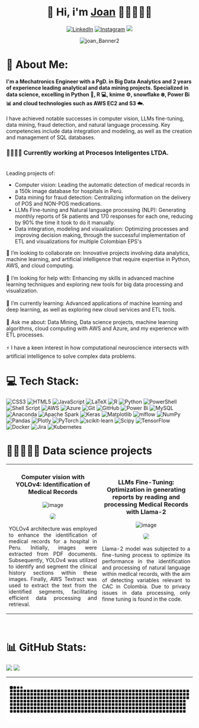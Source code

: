 
<div align="center">
<h1 align="center"> 👋 Hi, i'm <a href="https://www.linkedin.com/in/joancamilotamayo/">Joan</a> 👨‍🔬👨🏻‍💻</h1>

[![LinkedIn](https://img.shields.io/badge/LinkedIn-%230077B5.svg?logo=linkedin&logoColor=white)](https://linkedin.com/in/joancamilotamayo) 
[![Instagram](https://img.shields.io/badge/Instagram-%23E4405F.svg?logo=Instagram&logoColor=white)](https://instagram.com/happyy_account)
[![](https://visitcount.itsvg.in/api?id=joancamilo1&icon=2&color=1)](https://visitcount.itsvg.in)

<!-- ![20210315_182331](https://github.com/joancamilo1/joancamilo1/assets/105089010/0a56d2a4-4df6-4eb2-8d7c-6080003224f1)-->
![joan_Banner2](https://github.com/joancamilo1/joancamilo1/assets/105089010/0f901aa5-82e4-4b62-a774-7557f78094f7)

</div>


# 💫 About Me:

#### I'm a Mechatronics Engineer with a PgD. in Big Data Analytics and 2 years of experience leading analytical and data mining projects. Specialized in data science, excelling in Python 🐍, R 💻, knime ⚙️, snowflake ❄️, Power Bi 📊 and cloud technologies such as AWS EC2 and S3 ☁️.

I have achieved notable successes in computer vision, LLMs fine-tuning, data mining, fraud detection, and natural language processing. Key competencies include data integration and modeling, as well as the creation and management of SQL databases.

### 👨🏻‍💼🔭 Currently working at Procesos Inteligentes LTDA. <br><br>
Leading projects of:
   - Computer vision: Leading the automatic detection of medical records in a 150k image database for
   hospitals in Perú.
  - Data mining for fraud detection: Centralizing information on the delivery of POS and NON-POS
   medications.
   - LLMs Fine-tuning and Natural language processing (NLP): Generating monthly reports of 5k
   patients and 170 responses for each one, reducing by 90% the time it took to do it manually.
   - Data integration, modeling and visualization: Optimizing processes and improving decision making,
   through the successful implementation of ETL and visualizations for multiple Colombian EPS's
 
👯 I’m looking to collaborate on: Innovative projects involving data analytics, machine learning, and artificial intelligence that require expertise in Python, AWS, and cloud computing.<br><br>🤝 I’m looking for help with: Enhancing my skills in advanced machine learning techniques and exploring new tools for big data processing and visualization.<br><br>🌱 I’m currently learning: Advanced applications of machine learning and deep learning, as well as exploring new cloud services and ETL tools.<br><br>💬 Ask me about: Data Mining, Data science projects, machine learning algorithms, cloud computing with AWS and Azure, and my experience with ETL processes.<br><br>⚡ I have a keen interest in how computational neuroscience intersects with artificial intelligence to solve complex data problems.


# 💻 Tech Stack:
![CSS3](https://img.shields.io/badge/css3-%231572B6.svg?style=for-the-badge&logo=css3&logoColor=white) ![HTML5](https://img.shields.io/badge/html5-%23E34F26.svg?style=for-the-badge&logo=html5&logoColor=white) ![JavaScript](https://img.shields.io/badge/javascript-%23323330.svg?style=for-the-badge&logo=javascript&logoColor=%23F7DF1E) ![LaTeX](https://img.shields.io/badge/latex-%23008080.svg?style=for-the-badge&logo=latex&logoColor=white) ![R](https://img.shields.io/badge/r-%23276DC3.svg?style=for-the-badge&logo=r&logoColor=white) ![Python](https://img.shields.io/badge/python-3670A0?style=for-the-badge&logo=python&logoColor=ffdd54) ![PowerShell](https://img.shields.io/badge/PowerShell-%235391FE.svg?style=for-the-badge&logo=powershell&logoColor=white) ![Shell Script](https://img.shields.io/badge/shell_script-%23121011.svg?style=for-the-badge&logo=gnu-bash&logoColor=white) ![AWS](https://img.shields.io/badge/AWS-%23FF9900.svg?style=for-the-badge&logo=amazon-aws&logoColor=white) ![Azure](https://img.shields.io/badge/azure-%230072C6.svg?style=for-the-badge&logo=microsoftazure&logoColor=white) ![Git](https://img.shields.io/badge/git-%23F05033.svg?style=for-the-badge&logo=git&logoColor=white) ![GitHub](https://img.shields.io/badge/github-%23121011.svg?style=for-the-badge&logo=github&logoColor=white) ![Power Bi](https://img.shields.io/badge/power_bi-F2C811?style=for-the-badge&logo=powerbi&logoColor=black) ![MySQL](https://img.shields.io/badge/mysql-4479A1.svg?style=for-the-badge&logo=mysql&logoColor=white) ![Anaconda](https://img.shields.io/badge/Anaconda-%2344A833.svg?style=for-the-badge&logo=anaconda&logoColor=white) ![Apache Spark](https://img.shields.io/badge/Apache%20Spark-FDEE21?style=for-the-badge&logo=apachespark&logoColor=black) ![Keras](https://img.shields.io/badge/Keras-%23D00000.svg?style=for-the-badge&logo=Keras&logoColor=white) ![Matplotlib](https://img.shields.io/badge/Matplotlib-%23ffffff.svg?style=for-the-badge&logo=Matplotlib&logoColor=black) ![mlflow](https://img.shields.io/badge/mlflow-%23d9ead3.svg?style=for-the-badge&logo=numpy&logoColor=blue) ![NumPy](https://img.shields.io/badge/numpy-%23013243.svg?style=for-the-badge&logo=numpy&logoColor=white) ![Pandas](https://img.shields.io/badge/pandas-%23150458.svg?style=for-the-badge&logo=pandas&logoColor=white) ![Plotly](https://img.shields.io/badge/Plotly-%233F4F75.svg?style=for-the-badge&logo=plotly&logoColor=white) ![PyTorch](https://img.shields.io/badge/PyTorch-%23EE4C2C.svg?style=for-the-badge&logo=PyTorch&logoColor=white) ![scikit-learn](https://img.shields.io/badge/scikit--learn-%23F7931E.svg?style=for-the-badge&logo=scikit-learn&logoColor=white) ![Scipy](https://img.shields.io/badge/SciPy-%230C55A5.svg?style=for-the-badge&logo=scipy&logoColor=%white) ![TensorFlow](https://img.shields.io/badge/TensorFlow-%23FF6F00.svg?style=for-the-badge&logo=TensorFlow&logoColor=white) ![Docker](https://img.shields.io/badge/docker-%230db7ed.svg?style=for-the-badge&logo=docker&logoColor=white) ![Jira](https://img.shields.io/badge/jira-%230A0FFF.svg?style=for-the-badge&logo=jira&logoColor=white) ![Kubernetes](https://img.shields.io/badge/kubernetes-%23326ce5.svg?style=for-the-badge&logo=kubernetes&logoColor=white)

# 👨‍🔬👨🏻‍💻 Data science projects

<table>
<tr>
<td width="50%">
<h3 align="center">Computer vision with YOLOv4:  Identification of Medical Records</h3>
<div align="center">


![image](https://github.com/joancamilo1/joancamilo1/assets/105089010/6cd403ac-1444-4d04-b4f3-641c3d05440b)

<p>
<a href="https://github.com/joancamilo1/Computer_vision_YoloV4" target="_blank">
<img src="https://github.com/joancamilo1/joancamilo1/assets/105089010/e69ebe03-4bc2-4f1f-8114-cfaabd5dfac6"  style="height: 35px; border-radius: 5px">
</a>

</p>
<p align= justify>YOLOv4 architecture was employed to enhance the identification of medical records for a hospital in Peru. Initially, images were extracted from PDF documents. Subsequently, YOLOv4 was utilized to identify and segment the clinical history sections within these images. Finally, AWS Textract was used to extract the text from the identified segments, facilitating efficient data processing and retrieval.</p>
</div>
                                                                                      
</td>

<td width="50%">
<h3 align="center">LLMs Fine-Tuning: Optimization in generating reports by reading and processing Medical Records with Llama-2 </h3>
<div align="center">                                       

![image](https://github.com/joancamilo1/joancamilo1/assets/105089010/ceccc1ee-ad94-48dc-9b3a-42d66619cc41)


<p>
<a href="https://github.com/joancamilo1/LLama-2_LLM_FineTuning" target="_blank">
   
<!--![image](https://github.com/joancamilo1/joancamilo1/assets/105089010/5d13e547-7c67-49b2-af10-195f54068d77)-->

<img src="https://github.com/joancamilo1/joancamilo1/assets/105089010/e69ebe03-4bc2-4f1f-8114-cfaabd5dfac6"  style="height: 35px; border-radius: 5px">
<!--<img src="https://github.com/joancamilo1/joancamilo1/assets/105089010/5d13e547-7c67-49b2-af10-195f54068d77">-->
<!--<img src="https://img.shields.io/badge/C%C3%93DIGO-80ffaa?style=for-the-badge&logo=github&logoColor=black">-->
</a>

</p>
<p align= justify>Llama-2 model was subjected to a fine-tuning process to optimize its performance in the identification and processing of natural language within medical records, with the aim of detecting variables relevant to CAC in Colombia. Due to privacy issues in data processing, only finne tuning is found in the code.</p>
</div>                                                             
</table>                                                                                 
</div>
<br>



# 📊 GitHub Stats:
![](https://github-readme-stats.vercel.app/api?username=joancamilo1&theme=dark&hide_border=false&include_all_commits=true&count_private=false)
![](https://github-readme-streak-stats.herokuapp.com/?user=joancamilo1&theme=dark&hide_border=false) 
<!-- ![](https://github-readme-stats.vercel.app/api/top-langs/?username=joancamilo1&theme=dark&hide_border=false&include_all_commits=true&count_private=false&layout=compact) -->
<!-- <img src="https://imgur.com/QMwBsJr.png" > -->
---

<p align="center">
 <img width="1000" src="github-snake.svg" alt="snake"/>
</p>
